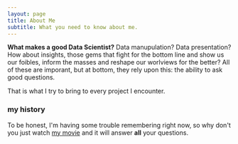 ```yaml
---
layout: page
title: About Me
subtitle: What you need to know about me.
---
```


**__What makes a good Data Scientist?__**   Data manupulation? Data presentation?  How about insights, those gems that fight for the bottom line and show us our foibles, inform the masses and reshape our worlviews for the better?  All of these are imporant, but at bottom, they rely upon this: the ability to ask good questions. 

That is what I try to bring to every project I encounter.

### my history

To be honest, I'm having some trouble remembering right now, so why don't you just watch [my movie](http://en.wikipedia.org/wiki/The_Princess_Bride_%28film%29) and it will answer **all** your questions.
